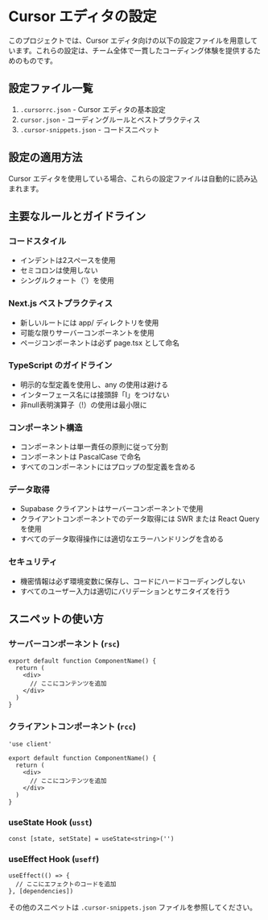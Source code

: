 # Cursor エディタの設定

このプロジェクトでは、Cursor エディタ向けの以下の設定ファイルを用意しています。これらの設定は、チーム全体で一貫したコーディング体験を提供するためのものです。

## 設定ファイル一覧

1. `.cursorrc.json` - Cursor エディタの基本設定
2. `cursor.json` - コーディングルールとベストプラクティス
3. `.cursor-snippets.json` - コードスニペット

## 設定の適用方法

Cursor エディタを使用している場合、これらの設定ファイルは自動的に読み込まれます。

## 主要なルールとガイドライン

### コードスタイル

- インデントは2スペースを使用
- セミコロンは使用しない
- シングルクォート（'）を使用

### Next.js ベストプラクティス

- 新しいルートには app/ ディレクトリを使用
- 可能な限りサーバーコンポーネントを使用
- ページコンポーネントは必ず page.tsx として命名

### TypeScript のガイドライン

- 明示的な型定義を使用し、any の使用は避ける
- インターフェース名には接頭辞「I」をつけない
- 非null表明演算子（!）の使用は最小限に

### コンポーネント構造

- コンポーネントは単一責任の原則に従って分割
- コンポーネントは PascalCase で命名
- すべてのコンポーネントにはプロップの型定義を含める

### データ取得

- Supabase クライアントはサーバーコンポーネントで使用
- クライアントコンポーネントでのデータ取得には SWR または React Query を使用
- すべてのデータ取得操作には適切なエラーハンドリングを含める

### セキュリティ

- 機密情報は必ず環境変数に保存し、コードにハードコーディングしない
- すべてのユーザー入力は適切にバリデーションとサニタイズを行う

## スニペットの使い方

### サーバーコンポーネント (`rsc`)

```tsx
export default function ComponentName() {
  return (
    <div>
      // ここにコンテンツを追加
    </div>
  )
}
```

### クライアントコンポーネント (`rcc`)

```tsx
'use client'

export default function ComponentName() {
  return (
    <div>
      // ここにコンテンツを追加
    </div>
  )
}
```

### useState Hook (`usst`)

```tsx
const [state, setState] = useState<string>('')
```

### useEffect Hook (`useff`)

```tsx
useEffect(() => {
  // ここにエフェクトのコードを追加
}, [dependencies])
```

その他のスニペットは `.cursor-snippets.json` ファイルを参照してください。 